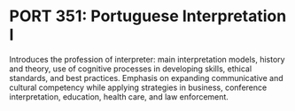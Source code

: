 # PORT 351: Portuguese Interpretation I

Introduces the profession of interpreter: main interpretation models, history and theory, use of cognitive processes in developing skills, ethical standards, and best practices. Emphasis on expanding communicative and cultural competency while applying strategies in business, conference interpretation, education, health care, and law enforcement.